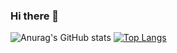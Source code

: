 ### Hi there 👋

![Anurag's GitHub stats](https://github-readme-stats.vercel.app/api?username=60mts&show_icons=true&theme=radical)
[![Top Langs](https://github-readme-stats.vercel.app/api/top-langs/?username=60mts)](https://github.com/anuraghazra/github-readme-stats)
